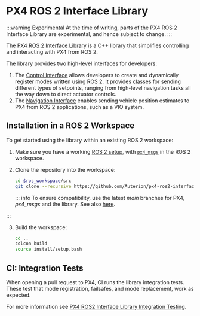 # PX4 ROS 2 Interface Library

<Badge type="tip" text="PX4 v1.15" /> <Badge type="warning" text="Experimental" />

:::warning
Experimental
At the time of writing, parts of the PX4 ROS 2 Interface Library are experimental, and hence subject to change.
:::

The [PX4 ROS 2 Interface Library](https://github.com/Auterion/px4-ros2-interface-lib) is a C++ library that simplifies controlling and interacting with PX4 from ROS 2.

The library provides two high-level interfaces for developers:

1. The [Control Interface](./px4_ros2_control_interface.md) allows developers to create and dynamically register modes written using ROS 2.
   It provides classes for sending different types of setpoints, ranging from high-level navigation tasks all the way down to direct actuator controls.
2. The [Navigation Interface](./px4_ros2_navigation_interface.md) enables sending vehicle position estimates to PX4 from ROS 2 applications, such as a VIO system.

<!--
## Overview
-->

## Installation in a ROS 2 Workspace

To get started using the library within an existing ROS 2 workspace:

1. Make sure you have a working [ROS 2 setup](../ros2/user_guide.md), with [`px4_msgs`](https://github.com/PX4/px4_msgs) in the ROS 2 workspace.

2. Clone the repository into the workspace:

   ```sh
   cd $ros_workspace/src
   git clone --recursive https://github.com/Auterion/px4-ros2-interface-lib
   ```

   ::: info
   To ensure compatibility, use the latest _main_ branches for PX4, _px4_msgs_ and the library.
   See also [here](https://github.com/Auterion/px4-ros2-interface-lib#compatibility-with-px4).

:::

3. Build the workspace:

   ```sh
   cd ..
   colcon build
   source install/setup.bash
   ```

<!--
## How to Use the Library
-->

## CI: Integration Tests

When opening a pull request to PX4, CI runs the library integration tests.
These test that mode registration, failsafes, and mode replacement, work as expected.

For more information see [PX4 ROS2 Interface Library Integration Testing](../test_and_ci/integration_testing_px4_ros2_interface.md).